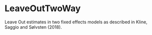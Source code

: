 # LeaveOutTwoWay
Leave Out estimates in two fixed effects models as described in Kline, Saggio and Sølvsten (2018).
